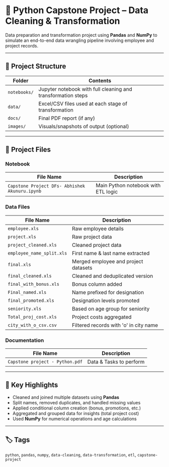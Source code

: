 # 🐍 Python Capstone Project – Data Cleaning & Transformation

Data preparation and transformation project using **Pandas** and **NumPy** to simulate an end-to-end data wrangling pipeline involving employee and project records.

---

## 📁 Project Structure

| Folder       | Contents                                                  |
|--------------|-----------------------------------------------------------|
| `notebooks/` | Jupyter notebook with full cleaning and transformation steps |
| `data/`      | Excel/CSV files used at each stage of transformation      |
| `docs/`      | Final PDF report (if any)                                 |
| `images/`    | Visuals/snapshots of output (optional)                    |

---

## 📂 Project Files

### Notebook

| File Name                                       | Description                     |
|------------------------------------------------|---------------------------------|
| `Capstone Project DFs- Abhishek Akunuru.ipynb` | Main Python notebook with ETL logic |

### Data Files

| File Name                  | Description                               |
|---------------------------|-------------------------------------------|
| `employee.xls`            | Raw employee details                      |
| `project.xls`             | Raw project data                          |
| `project_cleaned.xls`     | Cleaned project data                      |
| `employee_name_split.xls` | First name & last name extracted          |
| `final.xls`               | Merged employee and project datasets      |
| `final_cleaned.xls`       | Cleaned and deduplicated version          |
| `final_with_bonus.xls`    | Bonus column added                        |
| `Final_named.xls`         | Name prefixed for designation             |
| `final_promoted.xls`      | Designation levels promoted               |
| `seniority.xls`           | Based on age group for seniority          |
| `Total_proj_cost.xls`     | Project costs aggregated                  |
| `city_with_o_csv.csv`     | Filtered records with 'o' in city name    |

### Documentation

| File Name                    | Description         |
|-----------------------------|---------------------|
| `Capstone project - Python.pdf`| Data & Tasks to perform |

---

## 🧹 Key Highlights

- Cleaned and joined multiple datasets using **Pandas**
- Split names, removed duplicates, and handled missing values
- Applied conditional column creation (bonus, promotions, etc.)
- Aggregated and grouped data for insights (total project cost)
- Used **NumPy** for numerical operations and age calculations

---

## 🏷️ Tags

`python`, `pandas`, `numpy`, `data-cleaning`, `data-transformation`, `etl`, `capstone-project`


